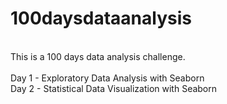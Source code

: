 # 100daysdataanalysis
<br> This is a 100 days data analysis challenge. </br>
<br/> Day 1 - Exploratory Data Analysis with Seaborn </br>
Day 2 - Statistical Data Visualization with Seaborn
